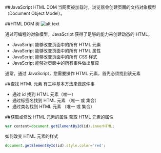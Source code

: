 ##JavaScript HTML DOM
当网页被加载时，浏览器会创建页面的文档对象模型（Document Object Model）。

##HTML DOM 树
![alt text](https://raw.githubusercontent.com/HangzhouPolytechnic/HappyJs/master/lesson4-DOM%E6%93%8D%E4%BD%9C%E5%92%8C%E8%A1%A8%E5%8D%95%E7%9A%84%E5%9F%BA%E6%9C%AC%E9%AA%8C%E8%AF%81/Domtree.gif "Title")

通过可编程的对象模型，JavaScript 获得了足够的能力来创建动态的 HTML。

* JavaScript 能够改变页面中的所有 HTML 元素
* JavaScript 能够改变页面中的所有 HTML 属性
* JavaScript 能够改变页面中的所有 CSS 样式
* JavaScript 能够对页面中的所有事件做出反应

通常，通过 JavaScript，您需要操作 HTML 元素，首先必须找到该元素

##查找 HTML 元素
有三种基本方法来做这件事

* 通过 id 找到 HTML 元素（唯一）
* 通过标签名找到 HTML 元素  （唯一 或 集合）
* 通过类名找到 HTML 元素 （唯一 或 集合）


##获取或修改 HTML 元素的属性
获取 HTML 元素的属性
```javascript
var content=document.getElementById(id).innerHTML;
```
如何改变 HTML 元素的样式
```javascript
document.getElementById(id).style.color='red';
```

